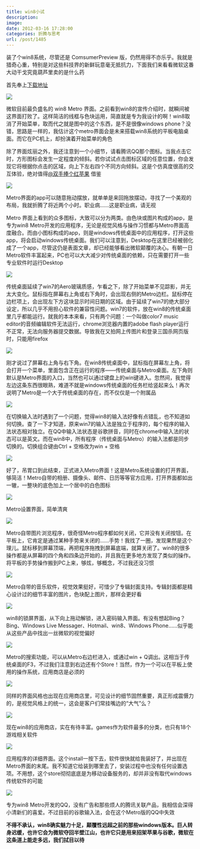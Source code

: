 ```yaml
---
title: win8小试
description: 
image: 
date: 2012-03-16 17:28:00
categories: 折腾与思考
url: /post/1485
---
```


装了个win8系统，尽管还是 ComsumerPreview 版，仍然用得不亦乐乎。我就是猎奇心重，特别是对这些科技界的新鲜玩意毫无抵抗力，下面我们来看看微软这番大动干戈究竟葫芦里卖的是什么药

首先奉上[下载地址](http://win8e.com/xiazai/3430.html)

![](https://storage.fleek-internal.com/0a3a8890-e65e-47ce-93d7-0442b9209d38-bucket/blog/posts/2012-03/03-16/1.jpg)

微软目前最负盛名的 win8 Metro 界面。之前看到win8的宣传介绍时，就瞬间被这界面打败了。这样简洁的线框与色块运用，简直就是专为我设计的啊！win8取消了开始菜单，取而代之就是图中的这个东西，是不是很像windows phone？没错，思路是一样的，我估计这个metro界面会是未来搭载win8系统的平板电脑桌面。而它在PC机上，却扮演着开始菜单的角色

除了界面炫丽之外，我还注意到一个小细节，请看腾讯QQ那个图标。当我点击它时，方形图标会发生一定程度的倾斜。若你试试点击图标区域的任意位置，你会发现它将根据你点击的区域，向上下左右四个不同方向倾斜。这是个仿真度很高的交互体验，绝对值得[@双手捧个红苹果](http://weibo.com/oneapple "小帅") 借鉴

![](https://storage.fleek-internal.com/0a3a8890-e65e-47ce-93d7-0442b9209d38-bucket/blog/posts/2012-03/03-16/2.jpg)

Metro界面的app可以随意拖动摆放，就单单是来回拖放摆动，寻找了一个美观的布局，我就折腾了将近两个小时。职业病……这是职业病，请无视

Metro 界面上看到的众多图标，大致可以分为两类。由色块或图片构成的app，是专为win8 Metro开发的应用程序，无论是视觉风格与操作习惯都与Metro界面高度融合。而由小图标构成的app，则是windows传统桌面中的应用程序，打开这些app，将会启动windows传统桌面。我们可以注意到，Desktop在这里已经被弱化成了一个app，尽管这仍是表面文章，却已经能够看出微软颠覆的决心。有朝一日Metro软件丰富起来，PC也可以大大减少对传统桌面的依赖，只在需要打开一些专业软件时运行Desktop

![](https://storage.fleek-internal.com/0a3a8890-e65e-47ce-93d7-0442b9209d38-bucket/blog/posts/2012-03/03-16/3.jpg)

传统桌面延续了win7的Aero玻璃质感，乍看之下，除了开始菜单不见踪影，并无太大变化。鼠标指在屏幕右上角或右下角时，会出现右侧的Metro边栏。鼠标停在边栏项上，会出现左下方这块显示时间日期的区域。由于延续了win7的绝大部分设定，所以几乎不用担心软件的兼容性问题。win7的软件，放在win8的传统桌面里几乎都能运行。就我的本本来看，只有两个问题：一个叫做color7 music editor的音频编辑软件无法运行，chrome浏览器内置的adobe flash player运行不正常，无法向服务器提交数据。导致我在又拍网上传图片和登录三国杀网页版时，只能用firefox

![](https://storage.fleek-internal.com/0a3a8890-e65e-47ce-93d7-0442b9209d38-bucket/blog/posts/2012-03/03-16/4.jpg)

刚才说过了屏幕右上角与右下角。在win8传统桌面中，鼠标指在屏幕左上角，将会打开一个菜单，里面包含正在运行的程序——传统桌面与Metro桌面。左下角则默认是Metro界面的入口，当然也可以通过键盘上的win键进入。忽然间，我觉得左边这条东西很眼熟，难道不就是windows传统桌面的任务栏给竖起来么！再次说明了Metro是一个大于传统桌面的存在，而不仅仅是一个附属品

![](https://storage.fleek-internal.com/0a3a8890-e65e-47ce-93d7-0442b9209d38-bucket/blog/posts/2012-03/03-16/5.jpg)

在切换输入法时遇到了一个问题，觉得win8的输入法好像有点错乱，也不知道如何切换。查了一下才知道，原来win7的输入法是独立于程序的，每个程序的输入法状态相对独立。在QQ中输入法状态是谷歌拼音，同时在chrome中输入法的状态可以是英文。而在win8中，所有程序（传统桌面与Metro）的输入法都是同步切换的。切换组合键由Ctrl + 空格改为win + 空格

![](https://storage.fleek-internal.com/0a3a8890-e65e-47ce-93d7-0442b9209d38-bucket/blog/posts/2012-03/03-16/6.jpg)

好了，吊胃口到此结束，正式进入Metro界面！这是Metro系统设置的打开界面，够简洁！Metro自带的相册、摄像头、邮件、日历等等官方应用，打开界面都如出一辙，一整块的底色加上一个居中的白色图标

![](https://storage.fleek-internal.com/0a3a8890-e65e-47ce-93d7-0442b9209d38-bucket/blog/posts/2012-03/03-16/7.jpg)

Metro设置界面，简单清爽

![](https://storage.fleek-internal.com/0a3a8890-e65e-47ce-93d7-0442b9209d38-bucket/blog/posts/2012-03/03-16/8.jpg)

Metro自带图片浏览程序，很奇怪Metro程序都如何关闭，它并没有关闭按钮。在平板上，它肯定是通过某种手势来关闭的……手势！我找了一圈，发现果然是这个理儿。鼠标移到屏幕顶端，再把程序拖拽到屏幕底端，就算关闭了。win8的很多操作都是从屏幕的四个角和四条边开始的，并且我在更多地方发现了类似的操作。将平板的手势操作搬到PC上来，够炫，够概念，不过我还没习惯

![](https://storage.fleek-internal.com/0a3a8890-e65e-47ce-93d7-0442b9209d38-bucket/blog/posts/2012-03/03-16/9.jpg)

Metro自带的音乐软件，视觉效果挺好，可惜少了专辑封面支持。专辑封面都是精心设计过的细节丰富的图片，色块配上图片，那样会更好看

![](https://storage.fleek-internal.com/0a3a8890-e65e-47ce-93d7-0442b9209d38-bucket/blog/posts/2012-03/03-16/10.jpg)

win8的锁屏界面，从下向上拖动解锁，进入密码输入界面。有没有想起Bing？Bing、Windows Live Messager、Hotmail、win8、Windows Phone……似乎能从这些产品中找出一丝微软的视觉偏好

![](https://storage.fleek-internal.com/0a3a8890-e65e-47ce-93d7-0442b9209d38-bucket/blog/posts/2012-03/03-16/11.jpg)

Metro的搜索功能，可以从Metro右边栏进入，或通过win + Q调出。这相当于传统桌面的F3，不过我们注意到右边还有个Store！当然，作为一个可以在平板上使用的操作系统，应用商店是必须的

![](https://storage.fleek-internal.com/0a3a8890-e65e-47ce-93d7-0442b9209d38-bucket/blog/posts/2012-03/03-16/12.jpg)

同样的界面风格也出现在应用商店里，可见设计的细节固然重要，真正形成震慑力的，是视觉风格上的统一，这会是客户们常挂嘴边的“大气”么？

![](https://storage.fleek-internal.com/0a3a8890-e65e-47ce-93d7-0442b9209d38-bucket/blog/posts/2012-03/03-16/13.jpg)

现在win8的应用商店，实在有待丰富。games作为软件最多的分类，也只有18个游戏相关软件

![](https://storage.fleek-internal.com/0a3a8890-e65e-47ce-93d7-0442b9209d38-bucket/blog/posts/2012-03/03-16/14.jpg)

应用程序的详细界面。这个install一按下去，软件很快就给我装好了，并出现在Metro界面的末尾。我不知道它给装到哪里去了，安装过程中也没有任何设置选项。不用想，这个store彻彻底底是为移动设备服务的，却并非没有取代windows传统软件的可能

![](https://storage.fleek-internal.com/0a3a8890-e65e-47ce-93d7-0442b9209d38-bucket/blog/posts/2012-03/03-16/15.jpg)

专为win8 Metro开发的QQ，没有广告和那些烦人的腾讯关联产品，我相信会深得小清新们的喜爱。不过目前的谷歌输入法，会在这个Metro版的QQ中失效

**不得不承认，win8确实魅力十足，颠覆性远超之前的那些windows版本。巨人转身迟缓，也许它会为微软夺回半壁江山，也许它只是用来招架苹果与谷歌，微软在这条道上能走多远，我们拭目以待**